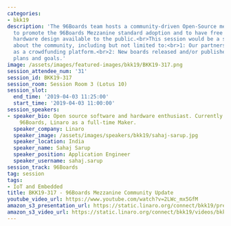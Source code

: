 ```yaml
---
categories:
- bkk19
description: 'The 96Boards team hosts a community-driven Open-Source mezzanine initiative
  to promote the 96Boards Mezzanine standard adoption and to have free and open-source
  hardware design available to the public.<br>This session would be a status update
  about the community, including but not limited to:<br>1: Our partnership with GroupGets
  as a crowdfunding platform.<br>2: New boards released and/or published.<br>3: Future
  plans and goals.'
image: /assets/images/featured-images/bkk19/BKK19-317.png
session_attendee_num: '31'
session_id: BKK19-317
session_room: Session Room 3 (Lotus 10)
session_slot:
  end_time: '2019-04-03 11:25:00'
  start_time: '2019-04-03 11:00:00'
session_speakers:
- speaker_bio: Open source software and hardware enthusiast. Currently working at
    96Boards, Linaro as a full-time Maker.
  speaker_company: Linaro
  speaker_image: /assets/images/speakers/bkk19/sahaj-sarup.jpg
  speaker_location: India
  speaker_name: Sahaj Sarup
  speaker_position: Application Engineer
  speaker_username: sahaj.sarup
session_track: 96Boards
tag: session
tags:
- IoT and Embedded
title: BKK19-317 - 96Boards Mezzanine Community Update
youtube_video_url: https://www.youtube.com/watch?v=2LWc_mx5GfM
amazon_s3_presentation_url: https://static.linaro.org/connect/bkk19/presentations/bkk19-317.pdf
amazon_s3_video_url: https://static.linaro.org/connect/bkk19/videos/bkk19-317.mp4
---
```

